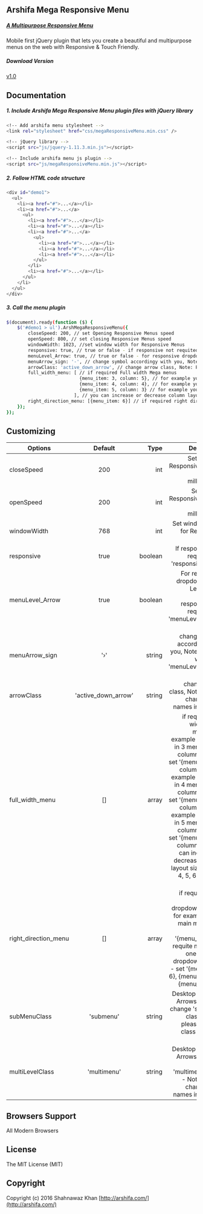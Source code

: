 Arshifa Mega Responsive Menu
----

##### [A Multipurpose Responsive Menu](http://arshifa.com/plugins_product/mega-responsive-menu/)
Mobile first jQuery plugin that lets you create a beautiful and multipurpose menus on the web with Responsive & Touch Friendly.

##### Download Version
[v1.0](#)

Documentation
----

##### 1. Include Arshifa Mega Responsive Menu plugin files with jQuery library

```sh
<!-- Add arshifa menu stylesheet -->
<link rel="stylesheet" href="css/megaResponsiveMenu.min.css" />

<!-- jQuery library -->
<script src="js/jquery-1.11.3.min.js"></script>

<!-- Include arshifa menu js plugin -->
<script src="js/megaResponsiveMenu.min.js"></script>
```

##### 2. Follow HTML code structure
```sh
<div id="demo1">
  <ul>
    <li><a href="#">...</a></li>
    <li><a href="#">...</a>
      <ul>
        <li><a href="#">...</a></li>
        <li><a href="#">...</a></li>
        <li><a href="#">...</a>
          <ul>
            <li><a href="#">...</a></li>
            <li><a href="#">...</a></li>
            <li><a href="#">...</a></li>
          </ul>
        </li>
        <li><a href="#">...</a></li>
      </ul>
    </li>
  </ul>
</div>
```

##### 3. Call the menu plugin
```sh
$(document).ready(function ($) {
    $('#demo1 > ul').ArshMegaResponsiveMenu({
        closeSpeed: 200, // set Opening Responsive Menus speed
        openSpeed: 800, // set closing Responsive Menus speed
        windowWidth: 1023, //set window width for Responsive Menus
        responsive: true, // true or false - if responsive not requited use 'responsive: false'
        menuLevel_Arrow: true, // true or false - for responsive dropdown menu Level arrow symbol
        menuArrow_sign: '-', // change symbol accordingy with you, Note:- do not working if 'menuLevel_Arrow: false'
        arrowClass: 'active_down_arrow', // change arrow class, Note: Please Change Class Names in CSS file
        full_width_menu: [ // if required Full width Mega menus
                           {menu_item: 3, column: 5}, // for example you want in 3 menu level 5 column layout - set '{menu_item: 3, column: 5}'
                           {menu_item: 4, column: 4}, // for example you want in 4 menu level 4 column layout - set '{menu_item: 4, column: 4}'
                           {menu_item: 5, column: 3} // for example you want in 5 menu level 3 column layout - set '{menu_item: 5, column: 3}'
                         ], // you can increase or decrease column layout size 2, 3, 4, 5, 6, 7, 8 and more...
        right_direction_menu: [{menu_item: 6}] // if required right direction dropdown menus, for example - set main menu item number '{menu_item: 6}'
    });
});
```

Customizing
----

| Options | Default | Type | Description |
| ------------- |:-------------:| -----:| -----:|
| closeSpeed | 200 | int | Set Opening Responsive Menus speed in milliseconds |
| openSpeed | 200 | int | Set closing Responsive Menus speed in milliseconds |
| windowWidth | 768 | int | Set window width for Responsive Menus |
| responsive | true | boolean | If responsive not requited use 'responsive: false' |
| menuLevel_Arrow | true | boolean | For responsive dropdown menu Level arrow symbol if responsive not requited use 'menuLevel_Arrow: false' |
| menuArrow_sign | '›' | string | change symbol accordingy with you, Note:- do not working if 'menuLevel_Arrow: false' |
| arrowClass | 'active_down_arrow' | string | change arrow class, Note: Please change class names in CSS file |
| full_width_menu | [] | array | if required Full width Mega menus, for example you want in 3 menu level 5 column layout - set '{menu_item: 3, column: 5}', for example you want in 4 menu level 4 column layout - set '{menu_item: 4, column: 4}', for example you want in 5 menu level 3 column layout - set '{menu_item: 5, column: 3}', you can increase or decrease column layout size 1, 2, 3, 4, 5, 6, 7, 8 and more... |
| right_direction_menu | [] | array | if required right direction dropdown menus, for example - set main menu item number '{menu_item: 6}', requite more than one direction dropdown menus - set '{menu_item: 6}, {menu_item: 7}, {menu_item: 8}' |
| subMenuClass | 'submenu' | string | Desktop Direction Arrows, You can change 'submenu' class - Note: please change class names in CSS file |
| multiLevelClass | 'multimenu' | string | Desktop Direction Arrows, You can change 'multimenu' class - Note: please change class names in CSS file

Browsers Support
----

All Modern Browsers




License
----

The MIT License (MIT) 


Copyright
----

Copyright (c) 2016 Shahnawaz Khan [http://arshifa.com/](http://arshifa.com/)
